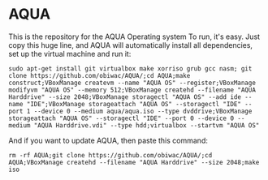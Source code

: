 # AQUA
This is the repository for the AQUA Operating system
To run, it's easy. Just copy this huge line, and AQUA will automatically install all dependencies, set up the virtual machine and run it:

`sudo apt-get install git virtualbox make xorriso grub gcc nasm; git clone https://github.com/obiwac/AQUA/;cd AQUA;make construct;VBoxManage createvm --name "AQUA OS" --register;VBoxManage modifyvm "AQUA OS" --memory 512;VBoxManage createhd --filename "AQUA Harddrive" --size 2048;VBoxManage storagectl "AQUA OS" --add ide --name "IDE";VBoxManage storageattach "AQUA OS" --storagectl "IDE" --port 1 --device 0 --medium aqua/aqua.iso --type dvddrive;VBoxManage storageattach "AQUA OS" --storagectl "IDE" --port 0 --device 0 --medium "AQUA Harddrive.vdi" --type hdd;virtualbox --startvm "AQUA OS"`

And if you want to update AQUA, then paste this command:

`rm -rf AQUA;git clone https://github.com/obiwac/AQUA/;cd AQUA;VBoxManage createhd --filename "AQUA Harddrive" --size 2048;make iso`
